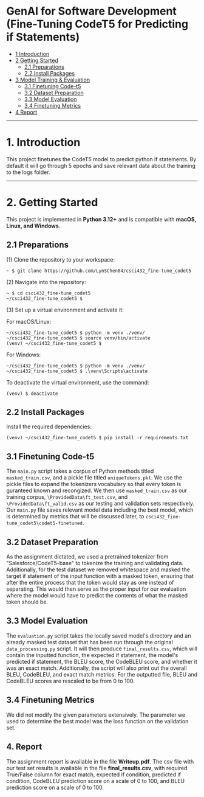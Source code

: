 # GenAI for Software Development (Fine-Tuning CodeT5 for Predicting if Statements)

- [1 Introduction](#1-introduction)
- [2 Getting Started](#2-getting-started)
  - [2.1 Preparations](#21-preparations)
  - [2.2 Install Packages](#22-install-packages)
- [3 Model Training & Evaluation](#3-model-training--evaluation)
  - [3.1 Finetuning Code-t5](#31-finetuning-code-t5)
  - [3.2 Dataset Preparation](#32-dataset-preparation)
  - [3.3 Model Evaluation](#33-model-evaluation)
  - [3.4 Finetuning Metrics](#34-finetuning-metrics)
- [4 Report](#4-report)

---

# **1. Introduction**

This project finetunes the CodeT5 model to predict python if statements. By default it will go through 5 epochs and save relevant data about the training to the logs folder.

---

# **2. Getting Started**

This project is implemented in **Python 3.12+** and is compatible with **macOS, Linux, and Windows**.

## **2.1 Preparations**

(1) Clone the repository to your workspace:

```shell
~ $ git clone https://github.com/LynSChen04/csci432_fine-tune_codet5
```

(2) Navigate into the repository:

```
~ $ cd csci432_fine-tune_codet5
~/csci432_fine-tune_codet5 $
```

(3) Set up a virtual environment and activate it:

For macOS/Linux:

```
~/csci432_fine-tune_codet5 $ python -m venv ./venv/
~/csci432_fine-tune_codet5 $ source venv/bin/activate
(venv) ~/csci432_fine-tune_codet5 $
```

For Windows:

```
~/csci432_fine-tune_codet5 $ python -m venv ./venv/
~/csci432_fine-tune_codet5 $ .\venv\Scripts\activate
```

To deactivate the virtual environment, use the command:

```
(venv) $ deactivate
```

## **2.2 Install Packages**

Install the required dependencies:

```shell
(venv) ~/csci432_fine-tune_codet5 $ pip install -r requirements.txt
```

## **3.1 Finetuning Code-t5**

The `main.py` script takes a corpus of Python methods titled `masked_train.csv`, and a pickle file titled `uniqueTokens.pkl`. We use the pickle files to expand the tokenizers vocabulary so that every token is guranteed known and recongized. We then use `masked_train.csv` as our training corpus, `\ProvidedData\ft_test.csv`, and `\ProvidedData\ft_valid.csv` as our testing and validation sets respectively. Our `main.py` file saves relevant model data including the best model, which is determined by metrics that will be discussed later, to `csci432_fine-tune_codet5\codet5-finetuned`.

## **3.2 Dataset Preparation**

As the assignment dictated, we used a pretrained tokenizer from "Salesforce/CodeT5-base" to tokenize the training and validating data. Additionally, for the test dataset we removed whitespace and masked the target if statement of the input function with a masked token, ensuring that after the entire process that the token would stay as one instead of separating. This would then serve as the proper input for our evaluation where the model would have to predict the contents of what the masked token should be.

## **3.3 Model Evaluation**

The `evaluation.py` script takes the locally saved model's directory and an already masked test dataset that has been run through the original `data_processing.py` script. It will then produce `final_results.csv`, which will contain the inputted function, the expected if statement, the model's predicted if statement, the BLEU score, the CodeBLEU score, and whether it was an exact match. Additionally, the script will also print out the overall BLEU, CodeBLEU, and exact match metrics. For the outputted file, BLEU and CodeBLEU scores are rescaled to be from 0 to 100.

## **3.4 Finetuning Metrics**

We did not modify the given parameters extensively. The parameter we used to determine the best model was the loss function on the validation set.

## 4. Report

The assignment report is available in the file **Writeup.pdf**.
The csv file with our test set results is available in the file **final_results.csv**, with required True/False column for exact match, expected if condition, predicted if condition, CodeBLEU prediction score on a scale of 0 to 100, and BLEU prediction score on a scale of 0 to 100.
